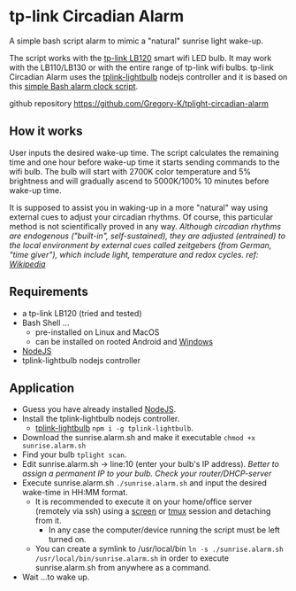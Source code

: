 # tp-link Circadian Alarm

A simple bash script alarm to mimic a "natural" sunrise light wake-up.

The script works with the [tp-link LB120](http://www.tp-link.com/us/products/details/cat-5609_LB120.html) smart wifi LED bulb.
It may work with the LB110/LB130 or with the entire range of tp-link wifi bulbs.
tp-link Circadian Alarm uses the [tplink-lightbulb](https://github.com/konsumer/tplink-lightbulb) nodejs controller and it is based on this [simple Bash alarm clock script](https://github.com/mkscrg/alarm-clock).

github repository <https://github.com/Gregory-K/tplight-circadian-alarm>

## How it works

User inputs the desired wake-up time.
The script calculates the remaining time and one hour before wake-up time it starts sending commands to the wifi bulb.
The bulb will start with 2700K color temperature and 5% brightness and will gradually ascend to 5000K/100% 10 minutes before wake-up time.

It is supposed to assist you in waking-up in a more "natural" way using external cues to adjust your circadian rhythms.
Of course, this particular method is not scientifically proved in any way.
*Although circadian rhythms are endogenous ("built-in", self-sustained), they are adjusted (entrained) to the local environment by external cues called zeitgebers (from German, "time giver"), which include light, temperature and redox cycles. ref: [Wikipedia](https://en.wikipedia.org/wiki/Circadian_rhythm)*

## Requirements

* a tp-link LB120 (tried and tested)
* Bash Shell ...
  * pre-installed on Linux and MacOS
  * can be installed on rooted Android and [Windows](https://msdn.microsoft.com/en-us/commandline/wsl/install-win10)
* [NodeJS](https://nodejs.org/en/)
* tplink-lightbulb nodejs controller

## Application

* Guess you have already installed [NodeJS](https://nodejs.org/en/).
* Install the tplink-lightbulb nodejs controller.
  * [tplink-lightbulb](https://github.com/konsumer/tplink-lightbulb) `npm i -g tplink-lightbulb`.
* Download the sunrise.alarm.sh and make it executable `chmod +x sunrise.alarm.sh`
* Find your bulb `tplight scan`.
* Edit sunrise.alarm.sh -> line:10 (enter your bulb's IP address). *Better to assign a permanent IP to your bulb. Check your router/DHCP-server*
* Execute sunrise.alarm.sh `./sunrise.alarm.sh` and input the desired wake-time in HH:MM format.
  * It is recommended to execute it on your home/office server (remotely via ssh) using a [screen](https://www.gnu.org/software/screen/manual/screen.html) or [tmux](https://github.com/tmux/tmux/wiki) session and detaching from it.
    * In any case the computer/device running the script must be left turned on.
  * You can create a symlink to /usr/local/bin `ln -s ./sunrise.alarm.sh /usr/local/bin/sunrise.alarm.sh` in order to execute sunrise.alarm.sh from anywhere as a command.
* Wait ...to wake up.
